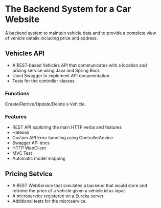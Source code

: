 # The Backend System for a Car Website
A backend system to maintain vehicle data and to provide a complete view of vehicle details including price and address.

## Vehicles API
- A REST-based Vehicles API that communicates with a location and pricing service using Java and Spring Boot.
- Used Swagger to implement API documentation.
- Tests for the controller classes.

### Functions 
Create/Retrive/Update/Delete a Vehicle.

### Features
- REST API exploring the main HTTP verbs and features
- Hateoas
- Custom API Error handling using ControllerAdvice
- Swagger API docs
- HTTP WebClient
- MVC Test
- Automatic model mapping

## Pricing Setvice
- A REST WebService that simulates a backend that would store and retrieve the price of a vehicle given a vehicle id as input. 
- A microservice registered on a Eureka server.
- Additional tests for the microservice.
